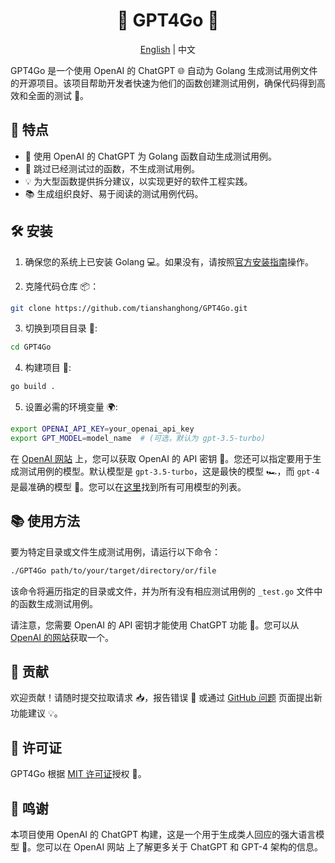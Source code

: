 
<div align="center">

# 🤖 GPT4Go 🚀

[English](README.md) | 中文

</div>

GPT4Go 是一个使用 OpenAI 的 ChatGPT 🌐 自动为 Golang 生成测试用例文件的开源项目。该项目帮助开发者快速为他们的函数创建测试用例，确保代码得到高效和全面的测试 🧪。

## 🌟 特点

-   🎯 使用 OpenAI 的 ChatGPT 为 Golang 函数自动生成测试用例。
-   🚫 跳过已经测试过的函数，不生成测试用例。
-   💡 为大型函数提供拆分建议，以实现更好的软件工程实践。
-   📚 生成组织良好、易于阅读的测试用例代码。

## 🛠 安装

1.  确保您的系统上已安装 Golang 💻。如果没有，请按照[官方安装指南](https://golang.google.cn/doc/install)操作。
    
2.  克隆代码仓库 📦：

```bash
git clone https://github.com/tianshanghong/GPT4Go.git
```

3.  切换到项目目录 📂:

```bash
cd GPT4Go
```

4.  构建项目 🔨:

```bash
go build .
```

5.  设置必需的环境变量 🌍:

```bash
export OPENAI_API_KEY=your_openai_api_key
export GPT_MODEL=model_name  # (可选，默认为 gpt-3.5-turbo)
```

在 [OpenAI 网站](https://beta.openai.com/docs/developer-quickstart/api-key) 上，您可以获取 OpenAI 的 API 密钥 🔑。您还可以指定要用于生成测试用例的模型。默认模型是 `gpt-3.5-turbo`，这是最快的模型 🏎，而 `gpt-4` 是最准确的模型 🎯。您可以在[这里](https://platform.openai.com/docs/models/overview)找到所有可用模型的列表。

## 📚 使用方法

要为特定目录或文件生成测试用例，请运行以下命令：

```bash
./GPT4Go path/to/your/target/directory/or/file
```

该命令将遍历指定的目录或文件，并为所有没有相应测试用例的 `_test.go` 文件中的函数生成测试用例。

请注意，您需要 OpenAI 的 API 密钥才能使用 ChatGPT 功能 🔐。您可以从 [OpenAI 的网站](https://www.openai.com/)获取一个。

## 👥 贡献

欢迎贡献！请随时提交拉取请求 📥，报告错误 🐞 或通过 [GitHub 问题](https://github.com/tianshanghong/GPT4Go/issues) 页面提出新功能建议 💡。

## 📄 许可证

GPT4Go 根据 [MIT 许可证](LICENSE)授权 📃。

## 🙏 鸣谢

本项目使用 OpenAI 的 ChatGPT 构建，这是一个用于生成类人回应的强大语言模型 🧠。您可以在 OpenAI 网站 上了解更多关于 ChatGPT 和 GPT-4 架构的信息。
